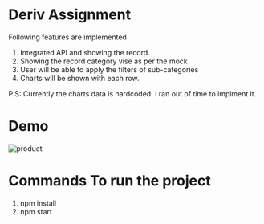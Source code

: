 # Deriv Assignment

Following features are implemented

1. Integrated API and showing the record.
2. Showing the record category vise as per the mock
3. User will be able to apply the filters of sub-categories
4. Charts will be shown with each row.

P.S: Currently the charts data is hardcoded. I ran out of time to implment it. 


# Demo


![product](https://user-images.githubusercontent.com/11629780/198569598-5d7f12f7-955f-45b3-b313-2c875d9d6af4.gif)



# Commands To run the project

1. npm install
2. npm start

